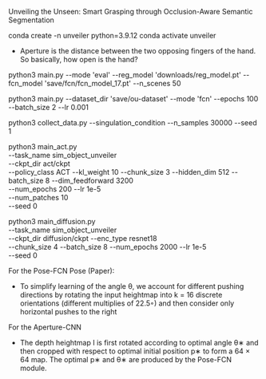Unveiling the Unseen: Smart Grasping through Occlusion-Aware Semantic Segmentation

conda create -n unveiler python=3.9.12
conda activate unveiler

- Aperture is the distance between the two opposing fingers of the hand. So basically, how open is the hand?

<!-- python3 main.py --mode 'eval' --fcn_model 'downloads/fcn_model.pt' --reg_model 'downloads/reg_model.pt' --n_scenes 5 -->
python3 main.py --mode 'eval' --reg_model 'downloads/reg_model.pt' --fcn_model 'save/fcn/fcn_model_17.pt' --n_scenes 50

python3 main.py --dataset_dir 'save/ou-dataset' --mode 'fcn' --epochs 100 --batch_size 2 --lr 0.001

python3 collect_data.py --singulation_condition --n_samples 30000 --seed 1

python3 main_act.py \
--task_name sim_object_unveiler \
--ckpt_dir act/ckpt \
--policy_class ACT --kl_weight 10 --chunk_size 3 --hidden_dim 512 --batch_size 8 --dim_feedforward 3200 \
--num_epochs 200  --lr 1e-5 \
--num_patches 10 \
--seed 0

python3 main_diffusion.py \
--task_name sim_object_unveiler \
--ckpt_dir diffusion/ckpt --enc_type resnet18 \
--chunk_size 4 --batch_size 8 --num_epochs 2000  --lr 1e-5 \
--seed 0

For the Pose-FCN Pose (Paper):
- To simplify learning of the angle θ, we account for
different pushing directions by rotating the input heightmap into
k = 16 discrete orientations (different multiplies of 22.5◦) and
then consider only horizontal pushes to the right

For the Aperture-CNN
- The depth heightmap I is first rotated according to optimal angle θ∗ and then cropped with
respect to optimal initial position p∗ to form a 64 × 64 map. The
optimal p∗ and θ∗ are produced by the Pose-FCN module.